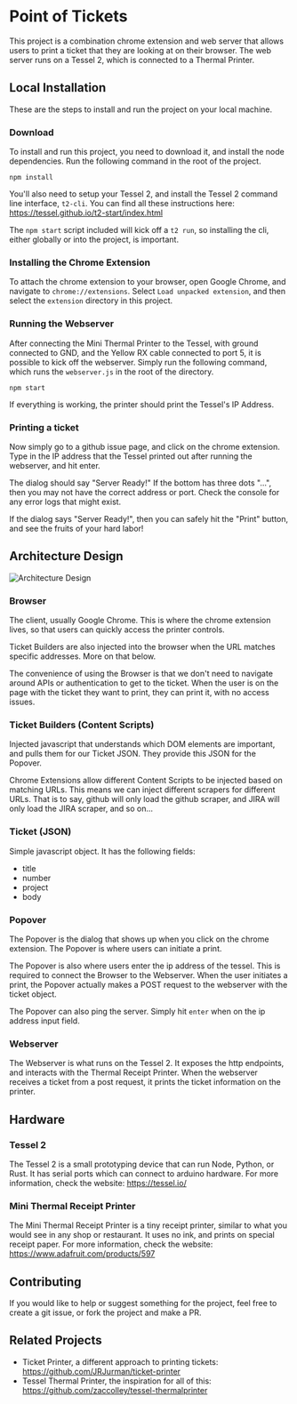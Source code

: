 # Point of Tickets  
This project is a combination chrome extension and web server that allows
users to print a ticket that they are looking at on their browser. The web
server runs on a Tessel 2, which is connected to a Thermal Printer.

## Local Installation
These are the steps to install and run the project on your local machine.

### Download
To install and run this project, you need to download it, and install the node
dependencies. Run the following command in the root of the project.
```
npm install
```

You'll also need to setup your Tessel 2, and install the Tessel 2 command line
interface, `t2-cli`. You can find all these instructions here:
https://tessel.github.io/t2-start/index.html

The `npm start` script included will kick off a `t2 run`, so installing the cli,
either globally or into the project, is important.

### Installing the Chrome Extension
To attach the chrome extension to your browser, open Google Chrome, and navigate
to `chrome://extensions`. Select `Load unpacked extension`, and then select the
`extension` directory in this project.

### Running the Webserver
After connecting the Mini Thermal Printer to the Tessel, with ground connected
to GND, and the Yellow RX cable connected to port 5, it is possible to kick off
the webserver. Simply run the following command, which runs the `webserver.js`
in the root of the directory.
```
npm start
```

If everything is working, the printer should print the Tessel's IP Address.

### Printing a ticket
Now simply go to a github issue page, and click on the chrome extension. Type in
the IP address that the Tessel printed out after running the webserver, and hit
enter.  

The dialog should say "Server Ready!" If the bottom has three dots "...",
then you may not have the correct address or port. Check the console for any
error logs that might exist.  

If the dialog says "Server Ready!", then you can safely hit the "Print" button,
and see the fruits of your hard labor!

## Architecture Design
![Architecture Design](design/Point-of-Tickets-Architecture.png)

### Browser
The client, usually Google Chrome. This is where the chrome extension lives,
so that users can quickly access the printer controls.  

Ticket Builders are also injected into the browser when the URL matches
specific addresses. More on that below.  

The convenience of using the Browser is that we don't need to navigate around
APIs or authentication to get to the ticket. When the user is on the page with
the ticket they want to print, they can print it, with no access issues.

### Ticket Builders (Content Scripts)
Injected javascript that understands which DOM elements are important, and
pulls them for our Ticket JSON. They provide this JSON for the Popover.  

Chrome Extensions allow different Content Scripts to be injected based on
matching URLs. This means we can inject different scrapers for different URLs.
That is to say, github will only load the github scraper, and JIRA will only
load the JIRA scraper, and so on...

### Ticket (JSON)
Simple javascript object. It has the following fields:
- title
- number
- project
- body

### Popover
The Popover is the dialog that shows up when you click on the chrome extension.
The Popover is where users can initiate a print.  

The Popover is also where users enter the ip address of the tessel. This is
required to connect the Browser to the Webserver. When the user initiates a
print, the Popover actually makes a POST request to the webserver with the
ticket object.  

The Popover can also ping the server. Simply hit `enter` when on the ip address
input field.

### Webserver
The Webserver is what runs on the Tessel 2. It exposes the http endpoints, and
interacts with the Thermal Receipt Printer. When the webserver receives a
ticket from a post request, it prints the ticket information on the printer.  

## Hardware

### Tessel 2
The Tessel 2 is a small prototyping device that can run Node, Python, or Rust.
It has serial ports which can connect to arduino hardware. For more information,
check the website: https://tessel.io/

### Mini Thermal Receipt Printer
The Mini Thermal Receipt Printer is a tiny receipt printer, similar to what you
would see in any shop or restaurant. It uses no ink, and prints on special
receipt paper. For more information, check the website:
https://www.adafruit.com/products/597  

## Contributing
If you would like to help or suggest something for the project, feel free to
create a git issue, or fork the project and make a PR.

## Related Projects
- Ticket Printer, a different approach to printing tickets:
https://github.com/JRJurman/ticket-printer
- Tessel Thermal Printer, the inspiration for all of this:
https://github.com/zaccolley/tessel-thermalprinter
